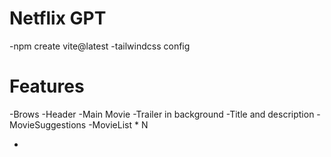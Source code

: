 # Netflix GPT

-npm create vite@latest
-tailwindcss config

# Features

-Brows
-Header
-Main Movie
-Trailer in background
-Title and description
-MovieSuggestions
-MovieList \* N

-
